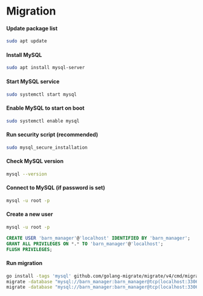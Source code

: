 # Migration
#### Update package list
```bash
sudo apt update
```

#### Install MySQL
```bash
sudo apt install mysql-server
```

#### Start MySQL service
```bash
sudo systemctl start mysql
```

#### Enable MySQL to start on boot
```bash
sudo systemctl enable mysql
```

#### Run security script (recommended)
```bash
sudo mysql_secure_installation
```

#### Check MySQL version
```bash
mysql --version
```

#### Connect to MySQL (if password is set)
```bash
mysql -u root -p
```

#### Create a new user
```bash
mysql -u root -p
```
```sql
CREATE USER 'barn_manager'@'localhost' IDENTIFIED BY 'barn_manager';
GRANT ALL PRIVILEGES ON *.* TO 'barn_manager'@'localhost';
FLUSH PRIVILEGES;
```

#### Run migration
```bash 
go install -tags 'mysql' github.com/golang-migrate/migrate/v4/cmd/migrate@latest
migrate -database "mysql://barn_manager:barn_manager@tcp(localhost:3306)/barn_test" -path /Users/doblakov/magistratura/hw/go/havchik_podbirator/barn_manager/migrations up
migrate -database "mysql://barn_manager:barn_manager@tcp(localhost:3306)/barn_test" -path /Users/doblakov/magistratura/hw/go/havchik_podbirator/barn_manager/migrations down
```
